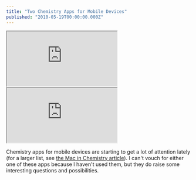 ```yaml
---
title: "Two Chemistry Apps for Mobile Devices"
published: "2010-05-19T00:00:00.000Z"
---
```


<div class="videowrapper">
  <iframe src="https://www.youtube.com/embed/8lbBdTGbDqE" allowfullscreen></iframe>
</div>

<div class="videowrapper">
  <iframe src="https://www.youtube.com/embed/lqYXUNk6Gmw" allowfullscreen></iframe>
</div>

Chemistry apps for mobile devices are starting to get a lot of attention lately (for a larger list, see <a href="http://homepage.mac.com/swain/Macinchem/iPhone/mobile_apps.html">the Mac in Chemistry article</a>). I can't vouch for either one of these apps because I haven't used them, but they do raise some interesting questions and possibilities.